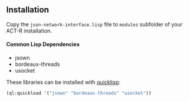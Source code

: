 ## Installation

Copy the ```json-network-interface.lisp``` file to ```modules``` subfolder of your ACT-R installation.

#### Common Lisp Dependencies

* jsown
* bordeaux-threads
* usocket

These libraries can be installed with [quicklisp](http://www.quicklisp.org/beta):

```lisp
(ql:quickload '("jsown" "bordeaux-threads" "usocket"))
```
